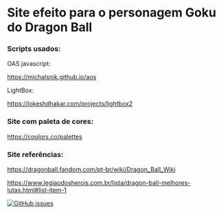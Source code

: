 # Site efeito para o personagem Goku do Dragon Ball

### Scripts usados:

OAS javascript:

https://michalsnik.github.io/aos

LightBox:

https://lokeshdhakar.com/projects/lightbox2

### Site com paleta de cores:

https://coolors.co/palettes

### Site referências:

https://dragonball.fandom.com/pt-br/wiki/Dragon_Ball_Wiki

https://www.legiaodosherois.com.br/lista/dragon-ball-melhores-lutas.html#list-item-1

[![GitHub issues](https://img.shields.io/github/issues/Fernandofragassi/site_goku?style=for-the-badge)](https://github.com/Fernandofragassi/site_goku/issues)
